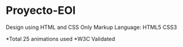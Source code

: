 # Proyecto-EOI

Design using HTML and CSS Only
Markup Language:
HTML5
CSS3

*Total 25 animations used
*W3C Validated
